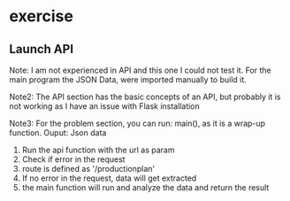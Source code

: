 # exercise

Launch API
------------
Note: I am not experienced in API and this one I could not test it. 
For the main program the JSON Data, were imported manually to build it.

Note2: The API section has the basic concepts of an API, but probably it
is not working as I have an issue with Flask installation 

Note3: For the problem section, you can run: main(), as it is a wrap-up function. Ouput: Json data

1. Run the api function with the url as param
2. Check if error in the request
3. route is defined as '/productionplan'
4. If no error in the request, data will get extracted  
5. the main function will run and analyze the data and return the result
